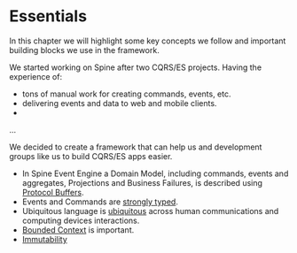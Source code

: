 # Essentials

In this chapter we will highlight some key concepts we follow and important building blocks we use in the framework.

We started working on Spine after two CQRS/ES projects. Having the experience
of:
- tons of manual work for creating commands, events, etc.
- delivering events and data to web and mobile clients.
- 

...


We decided to create a framework that can help us and development groups like us to build CQRS/ES apps easier.

* In Spine Event Engine a Domain Model, including commands, events and aggregates, Projections and Business Failures, is described using [Protocol Buffers](motivation/working-with-protocol-buffers.md).
* Events and Commands are [ strongly typed](motivation/strongly-typed.md).
* Ubiquitous language is [ubiquitous](/motivation/ubiquitous-language.md) across human communications and computing devices interactions.
* [Bounded Context](/motivation/bounded-context.md) is important.
* [Immutability](/motivation/immutability.md)
